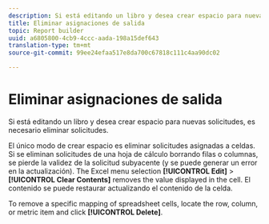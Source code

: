 ```yaml
---
description: Si está editando un libro y desea crear espacio para nuevas solicitudes, es necesario eliminar solicitudes.
title: Eliminar asignaciones de salida
topic: Report builder
uuid: a6805800-4cb9-4ccc-aada-198a15def643
translation-type: tm+mt
source-git-commit: 99ee24efaa517e8da700c67818c111c4aa90dc02

---
```



# Eliminar asignaciones de salida

Si está editando un libro y desea crear espacio para nuevas solicitudes, es necesario eliminar solicitudes.

El único modo de crear espacio es eliminar solicitudes asignadas a celdas. Si se eliminan solicitudes de una hoja de cálculo borrando filas o columnas, se pierde la validez de la solicitud subyacente (y se puede generar un error en la actualización). The Excel menu selection **[!UICONTROL Edit]** > **[!UICONTROL Clear Contents]** removes the value displayed in the cell. El contenido se puede restaurar actualizando el contenido de la celda.

To remove a specific mapping of spreadsheet cells, locate the row, column, or metric item and click **[!UICONTROL Delete]**.
